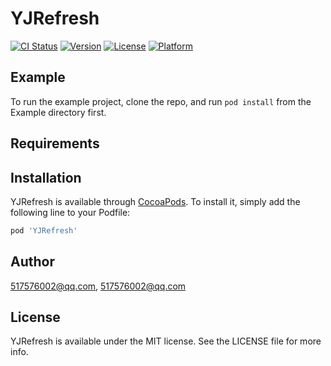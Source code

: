 # YJRefresh

[![CI Status](https://img.shields.io/travis/517576002@qq.com/YJRefresh.svg?style=flat)](https://travis-ci.org/517576002@qq.com/YJRefresh)
[![Version](https://img.shields.io/cocoapods/v/YJRefresh.svg?style=flat)](https://cocoapods.org/pods/YJRefresh)
[![License](https://img.shields.io/cocoapods/l/YJRefresh.svg?style=flat)](https://cocoapods.org/pods/YJRefresh)
[![Platform](https://img.shields.io/cocoapods/p/YJRefresh.svg?style=flat)](https://cocoapods.org/pods/YJRefresh)

## Example

To run the example project, clone the repo, and run `pod install` from the Example directory first.

## Requirements

## Installation

YJRefresh is available through [CocoaPods](https://cocoapods.org). To install
it, simply add the following line to your Podfile:

```ruby
pod 'YJRefresh'
```

## Author

517576002@qq.com, 517576002@qq.com

## License

YJRefresh is available under the MIT license. See the LICENSE file for more info.
